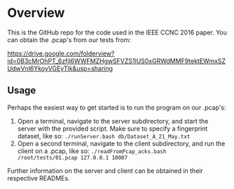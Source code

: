 # Overview
This is the GitHub repo for the code used in the IEEE CCNC 2016 paper. You can obtain the .pcap's from our tests from:

https://drive.google.com/folderview?id=0B3cMrOhPT_6zfjl6WWFMZHgwSFVZS1lUS0xGRWdMMF9tektEWmxSZUdwVnl6YkoyVGEyTlk&usp=sharing

## Usage
Perhaps the easiest way to get started is to run the program on our .pcap's:

1. Open a terminal, navigate to the server subdirectory, and start the server with the provided script. Make sure to specify a fingerprint dataset, like so: `./runServer.bash db/Dataset_A_21_May.txt`
2. Open a second terminal, navigate to the client subdirectory, and run the client on a .pcap, like so: `./readFromPcap_acks.bash /root/tests/01.pcap 127.0.0.1 10007`

Further information on the server and client can be obtained in their respective READMEs.

